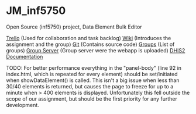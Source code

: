 JM_inf5750
==========

Open Source (inf5750) project, Data Element Bulk Editor

[Trello](https://trello.com/b/Ty2kBdZY/utvikling) (Used for collaboration and task backlog)
[Wiki](https://wiki.uio.no/mn/ifi/inf5750/index.php/Main_Page) (Introduces the assignment and the group)
[Git](https://github.com/s176251/JM_inf5750) (Contains source code)
[Groups](https://docs.google.com/spreadsheets/d/1wJ_RNi7ztY2xFRP-m5iqSaajG1KR_neET_R2jlpNmj4/pubhtml) (List of groups)
[Group Server](http://inf5750-12.uio.no/) (Group server were the webapp is uploaded)
[DHIS2 Documentation](https://www.dhis2.org/doc/snapshot/en/developer/html/dhis2_developer_manual.html)


TODO: 
For better performance everything in the "panel-body" (line 92 in index.html, which is repeated for every element) should be set/initiated when showDataElement() is called.
This isn't a big issue when less than 30/40 elements is returned, but causes the page to freeze for up to a minute when > 400 elements is displayed.
Unfortunately this fell outside the scope of our assignment, but should be the first priority for any further development.